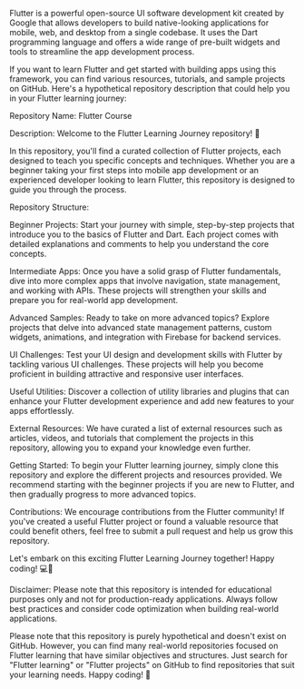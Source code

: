 Flutter is a powerful open-source UI software development kit created by Google that allows developers to build native-looking applications for mobile, web, and desktop from a single codebase. It uses the Dart programming language and offers a wide range of pre-built widgets and tools to streamline the app development process.

If you want to learn Flutter and get started with building apps using this framework, you can find various resources, tutorials, and sample projects on GitHub. Here's a hypothetical repository description that could help you in your Flutter learning journey:

Repository Name: Flutter Course

Description:
Welcome to the Flutter Learning Journey repository! 🚀

In this repository, you'll find a curated collection of Flutter projects, each designed to teach you specific concepts and techniques. Whether you are a beginner taking your first steps into mobile app development or an experienced developer looking to learn Flutter, this repository is designed to guide you through the process.

Repository Structure:

Beginner Projects: Start your journey with simple, step-by-step projects that introduce you to the basics of Flutter and Dart. Each project comes with detailed explanations and comments to help you understand the core concepts.

Intermediate Apps: Once you have a solid grasp of Flutter fundamentals, dive into more complex apps that involve navigation, state management, and working with APIs. These projects will strengthen your skills and prepare you for real-world app development.

Advanced Samples: Ready to take on more advanced topics? Explore projects that delve into advanced state management patterns, custom widgets, animations, and integration with Firebase for backend services.

UI Challenges: Test your UI design and development skills with Flutter by tackling various UI challenges. These projects will help you become proficient in building attractive and responsive user interfaces.

Useful Utilities: Discover a collection of utility libraries and plugins that can enhance your Flutter development experience and add new features to your apps effortlessly.

External Resources: We have curated a list of external resources such as articles, videos, and tutorials that complement the projects in this repository, allowing you to expand your knowledge even further.

Getting Started:
To begin your Flutter learning journey, simply clone this repository and explore the different projects and resources provided. We recommend starting with the beginner projects if you are new to Flutter, and then gradually progress to more advanced topics.

Contributions:
We encourage contributions from the Flutter community! If you've created a useful Flutter project or found a valuable resource that could benefit others, feel free to submit a pull request and help us grow this repository.

Let's embark on this exciting Flutter Learning Journey together! Happy coding! 💻📱

Disclaimer:
Please note that this repository is intended for educational purposes only and not for production-ready applications. Always follow best practices and consider code optimization when building real-world applications.

Please note that this repository is purely hypothetical and doesn't exist on GitHub. However, you can find many real-world repositories focused on Flutter learning that have similar objectives and structures. Just search for "Flutter learning" or "Flutter projects" on GitHub to find repositories that suit your learning needs. Happy coding! 🚀
